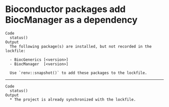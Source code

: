# Bioconductor packages add BiocManager as a dependency

    Code
      status()
    Output
      The following package(s) are installed, but not recorded in the lockfile:
      
      - BiocGenerics [<version>]
      - BiocManager  [<version>]
      
      Use `renv::snapshot()` to add these packages to the lockfile.
      

---

    Code
      status()
    Output
      * The project is already synchronized with the lockfile.

